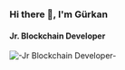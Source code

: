 

### Hi there 👋, I'm Gürkan
#### Jr. Blockchain Developer
![-Jr Blockchain Developer-](https://64.media.tumblr.com/86c13dec7f8bdc6a0fdea4cfb1255a63/tumblr_p5va173yJf1tcvan1o1_1280.gifv)






